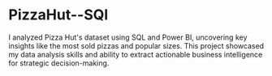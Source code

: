 # PizzaHut--SQl
I analyzed Pizza Hut's dataset using SQL and Power BI, uncovering key insights like the most sold pizzas and popular sizes. This project showcased my data analysis skills and ability to extract actionable business intelligence for strategic decision-making.

